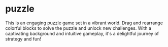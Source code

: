 # puzzle
 This is an engaging puzzle game set in a vibrant world. Drag and rearrange colorful blocks to solve the puzzle and unlock new challenges. With a captivating background and intuitive gameplay, it's a delightful journey of strategy and fun!
